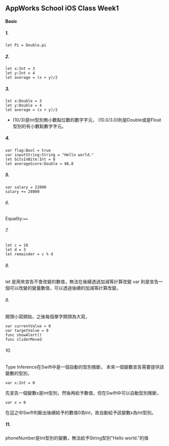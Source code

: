 AppWorks School iOS Class Week1
---
#### Basic
##### 1.
```swift=
let Pi = Double.pi
```
##### 2. 
```swift=
let x:Int = 3
let y:Int = 4
let average = (x + y)/2
```
##### 3.  
```swift=
let x:Double = 3
let y:Double = 4
let average = (x + y)/2
```
* (10/3)是Int型別無小數點位數的數字字元，
(10.0/3.0)則是Double或是Float型別的有小數點數字字元。

##### 4.
```swift=
var flag:Bool = true
var inputString:String = "Hello world."
let bitsInBite:Int = 8
let averageScore:Double = 86.8
```
##### 5. 
```swift=
var salary = 22000
salary += 28000
```
###### 6. 
Equality:```==```

###### 7. 
```swift=
let c = 10
let d = 3
let remainder = c % d
```    
###### 8. 
let 是用來宣告不會改變的數值，無法在後續透過加減等計算改變
var 則是宣告一個可以改變的變量數值，可以透過後續的加減等計算改變。

###### 9. 
開頭小寫開始，之後每個單字開頭為大寫，
 ```swift=
var currentValue = 0
var targetValue = 0
func showAlert()
func sliderMoved
``` 
###### 10. 
Type Inference在Swift中是一個自動的型別推斷，
本來一個變數宣告需要提供該變數的型別，
 ```swift=
var x:Int = 0
``` 
先宣告一個變數x是Int型別，然後再給予數值，但在Swift中可以自動型別推斷，
```swift=
var x = 0
```
在這之中Swift判斷出後續給予的數值0為Int，故自動給予該變數x為Int型別。
    
##### 11.  
phoneNumber是Int型別的變數，無法給予String型別"Hello   world."的值


